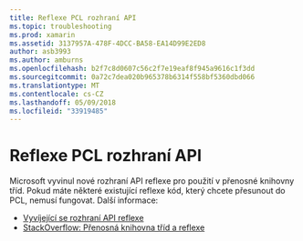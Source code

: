 ```yaml
---
title: Reflexe PCL rozhraní API
ms.topic: troubleshooting
ms.prod: xamarin
ms.assetid: 3137957A-478F-4DCC-BA58-EA14D99E2ED8
author: asb3993
ms.author: amburns
ms.openlocfilehash: b2f7c8d0607c56c2f7e19eaf8f945a9616c1f3dd
ms.sourcegitcommit: 0a72c7dea020b965378b6314f558bf5360dbd066
ms.translationtype: MT
ms.contentlocale: cs-CZ
ms.lasthandoff: 05/09/2018
ms.locfileid: "33919485"
---
```

# <a name="pcl-reflection-api"></a>Reflexe PCL rozhraní API

Microsoft vyvinul nové rozhraní API reflexe pro použití v přenosné knihovny tříd. Pokud máte některé existující reflexe kód, který chcete přesunout do PCL, nemusí fungovat. Další informace:

- [Vyvíjející se rozhraní API reflexe](http://blogs.msdn.com/b/dotnet/archive/2012/08/28/evolving-the-reflection-api.aspx)
- [StackOverflow: Přenosná knihovna tříd a reflexe](http://stackoverflow.com/questions/14061291/portable-class-library-and-reflection)

